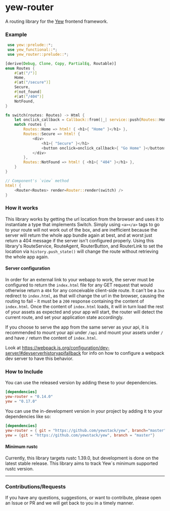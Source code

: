# yew-router
A routing library for the [Yew](https://github.com/yewstack/yew) frontend framework.


### Example
```rust
 use yew::prelude::*;
 use yew_functional::*;
 use yew_router::prelude::*;

[derive(Debug, Clone, Copy, PartialEq, Routable)]
enum Routes {
    #[at("/")]
    Home,
    #[at("/secure")]
    Secure,
    #[not_found]
    #[at("/404")]
    NotFound,
}

fn switch(routes: Routes) -> Html {
    let onclick_callback = Callback::from(|_| service::push(Routes::Home, None));
    match routes {
        Routes::Home => html! { <h1>{ "Home" }</h1> },
        Routes::Secure => html! {
            <div>
                <h1>{ "Secure" }</h1>
                <button onclick=onclick_callback>{ "Go Home" }</button>
            </div>
        },
        Routes::NotFound => html! { <h1>{ "404" }</h1> },
    }
}

// Component's `view` method
html! {
    <Router<Routes> render=Router::render(switch) />
}
```

### How it works
This library works by getting the url location from the browser and uses it to instantiate a type that implements Switch.
Simply using `<a></a>` tags to go to your route will not work out of the box, and are inefficient because the server will return the whole app bundle again at best, and at worst just return a 404 message if the server isn't configured properly.
Using this library's RouteService, RouteAgent, RouterButton, and RouterLink to set the location via `history.push_state()` will change the route without retrieving the whole app again.
#### Server configuration
In order for an external link to your webapp to work, the server must be configured to return the `index.html` file for any GET request that would otherwise return a `404` for any conceivable client-side route.
It can't be a `3xx` redirect to `index.html`, as that will change the url in the browser, causing the routing to fail - it must be a `200` response containing the content of `index.html`.
Once the content of `index.html` loads, it will in turn load the rest of your assets as expected and your app will start, the router will detect the current route, and set your application state accordingly.

If you choose to serve the app from the same server as your api, it is recommended to mount your api under `/api` and mount your assets under `/` and have `/` return the content of `index.html`.

Look at https://webpack.js.org/configuration/dev-server/#devserverhistoryapifallback for info on how to configure a webpack dev server to have this behavior.


### How to Include
You can use the released version by adding these to your dependencies.
```toml
[dependencies]
yew-router = "0.14.0"
yew = "0.17.0"
```

You can use the in-development version in your project by adding it to your dependencies like so:
```toml
[dependencies]
yew-router = { git = "https://github.com/yewstack/yew", branch="master" }
yew = {git = "https://github.com/yewstack/yew", branch = "master"}
```


#### Minimum rustc
Currently, this library targets rustc 1.39.0, but development is done on the latest stable release.
This library aims to track Yew`s minimum supported rustc version.

-----
### Contributions/Requests

If you have any questions, suggestions, or want to contribute, please open an Issue or PR and we will get back to you in a timely manner.
